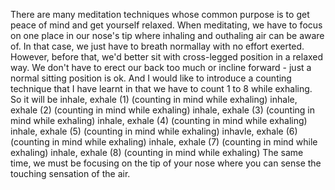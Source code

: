 There are many meditation techniques whose common purpose is to get peace of mind and get yourself relaxed.
When meditating, we have to focus on one place in our nose's tip where inhaling and outhaling air can be aware of. In that case, we just have to breath normallay with no effort exerted. 
However, before that, we'd better sit with cross-legged position in a relaxed way. We don't have to erect our back too much or incline forward - just a normal sitting position is ok.
And I would like to introduce a counting technique that I have learnt in that we have to count 1 to 8 while exhaling.
So it will be 
inhale, exhale (1) (counting in mind while exhaling)
inhale, exhale (2) (counting in mind while exhaling)
inhale, exhale (3) (counting in mind while exhaling)
inhale, exhale (4) (counting in mind while exhaling)
inhale, exhale (5) (counting in mind while exhaling)
inhavle, exhale (6) (counting in mind while exhaling)
inhale, exhale (7) (counting in mind while exhaling)
inhale, exhale (8) (counting in mind while exhaling)
The same time, we must be focusing on the tip of your nose where you can sense the touching sensation of the air.
